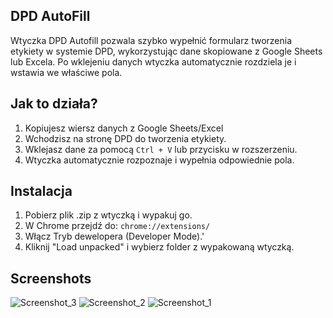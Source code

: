 ## DPD AutoFill
Wtyczka DPD Autofill pozwala szybko wypełnić formularz tworzenia etykiety w systemie DPD, wykorzystując dane skopiowane z Google Sheets lub Excela. 
Po wklejeniu danych wtyczka automatycznie rozdziela je i wstawia we właściwe pola.


## Jak to działa?
1. Kopiujesz wiersz danych z Google Sheets/Excel 
2. Wchodzisz na stronę DPD do tworzenia etykiety.
3. Wklejasz dane za pomocą `Ctrl + V` lub przycisku w rozszerzeniu.
4. Wtyczka automatycznie rozpoznaje i wypełnia odpowiednie pola.

## Instalacja

1. Pobierz plik .zip z wtyczką i wypakuj go.
2. W Chrome przejdź do:
`chrome://extensions/`
3. Włącz Tryb dewelopera (Developer Mode).'
4. Kliknij "Load unpacked" i wybierz folder z wypakowaną wtyczką.

## Screenshots

![Screenshot_3](https://github.com/user-attachments/assets/1ff9006d-58ef-429a-9ec8-81a96de3a5af)
![Screenshot_2](https://github.com/user-attachments/assets/7f256e20-159e-4353-900f-bfb7603013df)
![Screenshot_1](https://github.com/user-attachments/assets/57ca69d4-8546-49aa-a136-5fab4df605d9)
